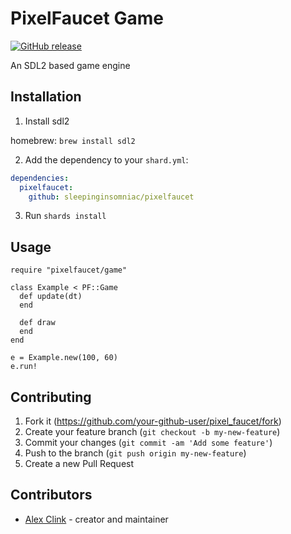 # PixelFaucet Game

[![GitHub release](https://img.shields.io/github/release/sleepinginsomniac/pixelfaucet.svg)](https://github.com/sleepinginsomniac/pixelfaucet/releases)

An SDL2 based game engine

## Installation

1. Install sdl2

homebrew: `brew install sdl2`

2. Add the dependency to your `shard.yml`:

```yaml
dependencies:
  pixelfaucet:
    github: sleepinginsomniac/pixelfaucet
```

3. Run `shards install`

## Usage

```crystal
require "pixelfaucet/game"

class Example < PF::Game
  def update(dt)
  end

  def draw
  end
end

e = Example.new(100, 60)
e.run!
```

## Contributing

1. Fork it (<https://github.com/your-github-user/pixel_faucet/fork>)
2. Create your feature branch (`git checkout -b my-new-feature`)
3. Commit your changes (`git commit -am 'Add some feature'`)
4. Push to the branch (`git push origin my-new-feature`)
5. Create a new Pull Request

## Contributors

- [Alex Clink](https://github.com/your-github-user) - creator and maintainer
